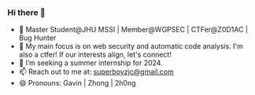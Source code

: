 ### Hi there 👋

- 🔭 Master Student@JHU MSSI | Member@WGPSEC | CTFer@Z0D1AC | Bug Hunter
- 🌱 My main focus is on web security and automatic code analysis. I'm also a ctfer! If our interests align, let's connect!
- 🤔 I’m seeking a summer internship for 2024.
- 📫 Reach out to me at: superboyzjc@gmail.com
- 😄 Pronouns: Gavin | Zhong | 2h0ng

<!--
**superboy-zjc/superboy-zjc** is a ✨ _special_ ✨ repository because its `README.md` (this file) appears on your GitHub profile.

Here are some ideas to get you started:

- 🔭 I’m currently working on ...
- 🌱 I’m currently learning ...
- 👯 I’m looking to collaborate on ...
- 🤔 I’m looking for help with ...
- 💬 Ask me about ...
- 📫 How to reach me: ...
- 😄 Pronouns: ...
- ⚡ Fun fact: ...
-->
